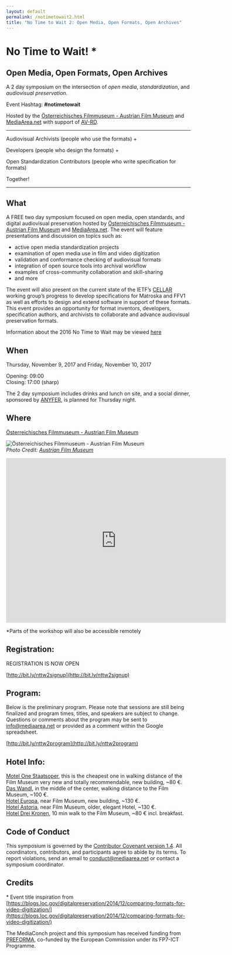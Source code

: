 ```yaml
---
layout: default
permalink: /notimetowait2.html
title: "No Time to Wait 2: Open Media, Open Formats, Open Archives"
---
```


# **No Time to Wait!** \*

## Open Media, Open Formats, Open Archives

A 2 day symposium on the intersection of *open media*, *standardization*, and *audiovisual preservation*.

Event Hashtag: **#notimetowait**

Hosted by the [Österreichisches Filmmuseum - Austrian Film Museum](https://www.filmmuseum.at) and [MediaArea.net](https://mediaarea.net) with support of [AV-RD](http://www.av-rd.com).

----------

Audiovisual Archivists (people who use the formats) &#43;

Developers (people who design the formats) &#43;

Open Standardization Contributors (people who write specification for formats)

Together!

 ----------

## What
A FREE two day symposium focused on open media, open standards, and digital audiovisual preservation hosted by [Österreichisches Filmmuseum - Austrian Film Museum](https://www.filmmuseum.at) and [MediaArea.net](https://mediaarea.net). The event will feature presentations and discussion on topics such as:

- active open media standardization projects
- examination of open media use in film and video digitization
- validation and conformance checking of audiovisual formats
- integration of open source tools into archival workflow
- examples of cross-community collaboration and skill-sharing
- and more

The event will also present on the current state of the IETF’s [CELLAR](https://datatracker.ietf.org/wg/cellar/charter/) working group’s progress to develop specifications for Matroska and FFV1 as well as efforts to design and extend software in support of these formats. This event provides an opportunity for format inventors, developers, specification authors, and archivists to collaborate and advance audiovisual preservation formats.

Information about the 2016 No Time to Wait may be viewed [here](https://mediaarea.net/MediaConch/notimetowait.html)

## When
Thursday, November 9, 2017 and Friday, November 10, 2017

Opening: 09:00  
Closing: 17:00 (sharp)  

The 2 day symposium includes drinks and lunch on site, and a social dinner, sponsored by [ANYFER](http://www.anyfer.com), is planned for Thursday night.

## Where
[Österreichisches Filmmuseum - Austrian Film Museum](https://www.filmmuseum.at)

![Österreichisches Filmmuseum - Austrian Film Museum](/MediaConch/images/Filmmuseum_04s.jpeg)  
*Photo Credit: [Austrian Film Museum](https://www.filmmuseum.at/en/press/presse_detail?presse_subkategorie_id=1466964180163&presse_kategorie_id=1466964180159)*

<iframe src="https://www.google.com/maps/embed?pb=!1m18!1m12!1m3!1d2659.100264253581!2d16.36601341613128!3d48.204684654462596!2m3!1f0!2f0!3f0!3m2!1i1024!2i768!4f13.1!3m3!1m2!1s0x476d079bf206f889%3A0xb713b75935f59751!2s%C3%96sterreichisches+Filmmuseum!5e0!3m2!1sen!2sus!4v1500834507933" width="600" height="450" frameborder="0" style="border:0" allowfullscreen></iframe>

\*Parts of the workshop will also be accessible remotely

## Registration:

REGISTRATION IS NOW OPEN

[http://bit.ly/nttw2signup](http://bit.ly/nttw2signup)

## Program:

Below is the preliminary program. Please note that sessions are still being finalized and program times, titles, and speakers are subject to change. Questions or comments about the program may be sent to [info@mediaarea.net](mailto:info@mediaarea.net) or provided as a comment within the Google spreadsheet.

[http://bit.ly/nttw2program](http://bit.ly/nttw2program)

## Hotel Info:
[Motel One Staatsoper](https://www.motel-one.com/de/hotels/wien/wien-staatsoper/), this is the cheapest one in walking distance of the Film Museum very new and totally recommendable, new building, ~80 €.  
[Das Wandl](https://www.hotel-wandl.com/), in the middle of the center, walking distance to the Film Museum, ~100 €.  
[Hotel Europa](https://www.austria-trend.at/de/hotels/europa-wien), near Film Museum, new building, ~130 €.  
[Hotel Astoria](http://www.austria-trend.at/de/hotels/astoria), near Film Museum, older, elegant Hotel, ~130 €.  
[Hotel Drei Kronen](http://www.hotel3kronen.at), 10 min walk to the Film Museum, ~80 € incl. breakfast.


## Code of Conduct

This symposium is governed by the [Contributor Covenant version 1.4](https://www.contributor-covenant.org/version/1/4/code-of-conduct/). All coordinators, contributors, and participants agree to abide by its terms. To report violations, send an email to [conduct@mediaarea.net](mailto:conduct@mediaarea.net?subject=Code%20of%20Conduct) or contact a symposium coordinator.

## Credits
\* Event title inspiration from [https://blogs.loc.gov/digitalpreservation/2014/12/comparing-formats-for-video-digitization/](https://blogs.loc.gov/digitalpreservation/2014/12/comparing-formats-for-video-digitization/)

The MediaConch project and this symposium has received funding from [PREFORMA](http://www.preforma-project.eu/), co-funded by the European Commission under its FP7-ICT Programme.
